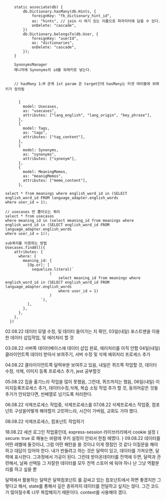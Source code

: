 ```
    static associate(db) {
        db.Dictionary.hasMany(db.Hints, {
            foreignKey: "fk_dictionary_hint_id",
            as: "hints", // join 시 여기 있는 이름으로 파라미터에 담을 수 있다.
            onDelete: "cascade",
        })
        db.Dictionary.belongsTo(db.User, {
            foreignKey: "userId",
            as: "dictionaries",
            onDelete: "cascade",
        });
    }

    SynonymsManager
    매니저에 Synonyms의 id를 외래키로 넣는다.


    // hasMany 1:M 관계 1st param 은 target인데 hasMany는 타겟 테이블에 외래키가 정의됨
```

```

      {
        model: Usecases,
        as: "usecases",
        attributes: ["lang_english", "lang_origin", "key_phrase"],
      },
      {
        model: Tags,
        as: "tags",
        attributes: ["tag_content"],
      },
      {
        model: Synonyms,
        as: "synonyms",
        attributes: ["synonym"],
      },
      {
        model: MeaningMemos,
        as: "meanigMemos",
        attributes: ["memo_content"],
      },
```

```
select * from meanings where english_word_id in (SELECT english_word_id FROM language_adapter.english_words
where user_id = 1);

// usecases 만 뽑아오는 쿼리
select * from usecases
where meaning_id in (select meaning_id from meanings where english_word_id in (SELECT english_word_id FROM language_adapter.english_words
where user_id = 1));

```

```
sub쿼리를 이용하는 방법
Usecases.findAll({
    attributes: {
      where: {
        meaning_id: {
          [Op.or]: [
            sequelize.literal(`
                    (
                        select meaning_id from meanings where english_word_id in (SELECT english_word_id FROM language_adapter.english_words
                        where user_id = 1)
                    )
                `),
          ],
        },
      },
    },
  })
```

02.08.22 데이터 모델 수정, 및 데이터 들어가는 지 확인, 03일(내일) 포스트맨을 이용한 데이터 삽입작업, 및 에러처리 할 것

03.08.22 서버쪽 데이터베이스에 데이터 삽입 완료, 에러처리를 아직 안함 04일(내일) 클라이언트쪽 데이터 받아서 보여주기, 서버 수정 및 삭제 예외처리 프로세스 추가

04.08.22 클라이이언트쪽 달력부분 보여주고 있음, 내일은 퀴즈쪽 작업할 것, 데이터 수정, 삭제, 이미지 등록 프로세스 추가,
jest 공부할것

05.08.22 집을 옮기느라 작업을 많이 못했음, 그런데, 퀴즈까지는 했음, 06일(내일) 이미지등록프로세스 추가, 데이터수정,삭제, 복습 소팅 작업 추가 할 것, 동의어같은 것들 추가가 안되었다면, 빈배열로 넘기도록 처리한다.

06.08.22 삭제프로세스 작업중, 삭제프로세스를
07.08.22 삭제프로세스 작업중, 컴포넌트 구성을어떻게 해야할지 고민하느라, 시간이 가버림, 교회도 가야 했다.

08.08.22 삭제프로세스, 컴포넌트 작업하기

18.08.22 세션 로그인 작업중인데, express-session 라이브러리에서 cookie 설정 {
secure: true 로 해놓는 바람에 쿠키 설정이 안되서 한참 헤멨다.
}
09.08.22 데이터를 어떤 레벨에 둘것이냐, 그럼 어떤 패턴을 쓸 것이냐 이게 쟁점인 것 같다
이질문을 해야하고 대답이 있어야 한다.
내가 만들려고 하는 것은
달력이 있고, 데이터를 가져오면, 달력에 표시한다. 그과정에서 가공이 된다.
그런데 받아온데이터를 전역에 두면, 달력과 관련해서, 날짜 선택등 그 자잘한 데이터를 모두
전역 스토어 에 둬야 하나
난 그냥 역활분리를 하고 싶을 뿐

달력에서 활용하는 달력은 달력컴포넌트 를 감싸고 있는 컴포넌트에서 하면 좋겠지만
그렇다고 해서, state를 통해서 깊은 층위까지 데이터를 전달하고 싶지는 않다.
그건 코드가 많아질수록 너무 복잡해지기 때문이다.
context를 사용해야 겠다.
